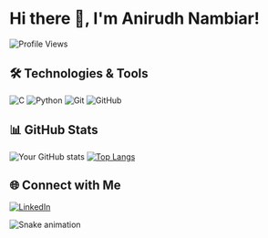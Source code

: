 # Hi there 👋, I'm Anirudh Nambiar! 

![Profile Views](https://komarev.com/ghpvc/?username=Anirudh-N-15&color=blue)

## 🛠️ Technologies & Tools
![C](https://img.shields.io/badge/-C-05122A?style=flat&logo=c)
![Python](https://img.shields.io/badge/-Python-05122A?style=flat&logo=python)
![Git](https://img.shields.io/badge/-Git-05122A?style=flat&logo=git)
![GitHub](https://img.shields.io/badge/-GitHub-05122A?style=flat&logo=github)

## 📊 GitHub Stats
![Your GitHub stats](https://github-readme-stats.vercel.app/api?username=Anirudh-N-15&show_icons=true&hide_title=true&count_private=true&hide=prs&theme=radical)
[![Top Langs](https://github-readme-stats.vercel.app/api/top-langs/?username=Anirudh-N-15&layout=compact&theme=radical)](https://github.com/your-username/github-readme-stats)

## 🌐 Connect with Me
[![LinkedIn](https://img.shields.io/badge/-LinkedIn-0077B5?style=flat&logo=linkedin)](https://linkedin.com/in/anirudh-nambiar-7435b4236)

![Snake animation](https://github.com/{username}/{username}/blob/output/github-snake-dark.svg)
